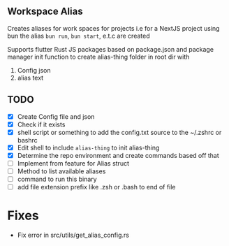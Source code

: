 ## Workspace Alias

Creates aliases for work spaces for projects i.e for a NextJS project using bun the alias `bun run`, `bun start`, e.t.c are created

Supports flutter
Rust
JS packages based on package.json and package manager
init function to create alias-thing folder in root dir with

1. Config json
2. alias text

## TODO

- [x] Create Config file and json
- [x] Check if it exists
- [x] shell script or something to add the config.txt source to the ~/.zshrc or bashrc
- [x] Edit shell to include `alias-thing` to init alias-thing
- [x] Determine the repo environment and create commands based off that
- [ ] Implement from feature for Alias struct
- [ ] Method to list available aliases
- [ ] command to run this binary
- [ ] add file extension prefix like .zsh or .bash to end of file

# Fixes

- Fix error in src/utils/get_alias_config.rs
